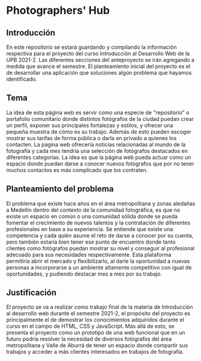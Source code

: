 # Photographers' Hub 

## Introducción
En este repositorio se estará guardando y compilando la información respectiva para el proyecto del curso Introducción al Desarrollo Web de la UPB 2021-2.
Las diferentes secciones del anteproyecto se irán agregando a medida que avance el semestre. 
El planteamiento inicial del proyecto es el de desarrollar una aplicación que soluciones algún problema que hayamos identificado.

## Tema
La idea de esta página web es servir como una especie de "repositorio" o portafolio comunitario donde distintos fotógrafos de la ciudad puedan crear un perfil, exponer sus principales fortalezas y estilos, y ofrecer una pequeña muestra de cómo es su trabajo. Además de esto pueden escoger mostrar sus tarifas de forma pública o darla en privado a quienes los contacten. La página web ofrecería noticias relacionadas al mundo de la fotografía y cada mes tendría una selección de fotógrafos destacados en diferentes categorías. La idea es que la página web pueda actuar como un espacio donde puedan darse a conocer nuevos fotógrafos que por no tener muchos contactos es más complicado que los contraten.

## Planteamiento del problema
El problema que existe hace años en el área metropolitana y zonas aledañas a Medellín dentro del contexto de la comunidad fotográfica, es que no existe un espacio en común o una comunidad sólida donde se pueda fomentar el crecimiento de nuevos talentos y la contratación de diferentes profesionales en base a su experiencia. Se entiende que existe una competencia y cada quién asume el reto de darse a conocer por su cuenta, pero también estaría bien tener ese punto de encuentro donde tanto clientes como fotógrafos puedan mostrar su nivel y conseguir al profesional adecuado para sus necesidades respectivamente. Esta plataforma permitiría abrir el mercado y flexibilizarlo, al darle la oportunidad a nuevas personas a incorporarse a un ambiente altamente competitivo con igual de oportunidades, y pudiendo destacar mes a mes por su trabajo.

## Justificación
El proyecto se va a realizar como trabajo final de la materia de Introducción al desarrollo web durante el semestre 2021-2, el propósito del proyecto es principalmente el de demostrar los conocimientos adquiridos durante el curso en el campo de HTML, CSS y JavaScript. Más allá de esto, se presenta el proyecto como un prototipo de una web funcional que en un futuro podría resolver la necesidad de diversos fotógrafos del área metropolitana y Valle de Aburrá de tener un espacio donde compartir sus trabajos y acceder a más clientes interesados en trabajos de fotografía.